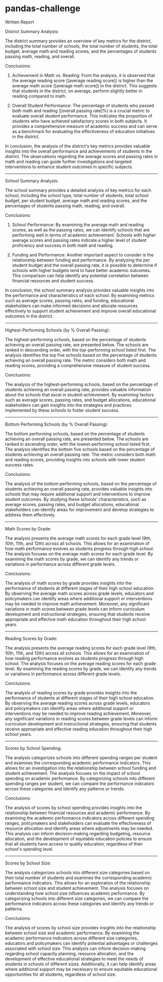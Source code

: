 # pandas-challenge
Written Report

District Summary Analysis:

The district summary provides an overview of key metrics for the district, including the total number of schools, the total number of students, the total budget, average math and reading scores, and the percentages of students passing math, reading, and overall.

Conclusions:

1. Achievement in Math vs. Reading: From the analysis, it is observed that the average reading score ([average reading score]) is higher than the average math score ([average math score]) in the district. This suggests that students in the district, on average, perform slightly better in reading compared to math. 

2. Overall Student Performance: The percentage of students who passed both math and reading ([overall passing rate]%) is a crucial metric to evaluate overall student performance. This indicates the proportion of students who have achieved satisfactory scores in both subjects. It provides a comprehensive measure of academic success and can serve as a benchmark for evaluating the effectiveness of education initiatives in the district.

In conclusion, the analysis of the district's key metrics provides valuable insights into the overall performance and achievements of students in the district. The observations regarding the average scores and passing rates in math and reading can guide further investigations and targeted interventions to enhance student outcomes in specific subjects.

-------------------------------------------------------------------------------
School Summary Analysis:

The school summary provides a detailed analysis of key metrics for each school, including the school type, total number of students, total school budget, per student budget, average math and reading scores, and the percentages of students passing math, reading, and overall.

Conclusions:

1. School Performance: By examining the average math and reading scores, as well as the passing rates, we can identify schools that are performing well in terms of academic achievement. Schools with higher average scores and passing rates indicate a higher level of student proficiency and success in both math and reading.

2. Funding and Performance: Another important aspect to consider is the relationship between funding and performance. By analyzing the per student budget and the overall passing rate, it is possible to determine if schools with higher budgets tend to have better academic outcomes. This comparison can help identify any potential correlation between financial resources and student success.

In conclusion, the school summary analysis provides valuable insights into the performance and characteristics of each school. By examining metrics such as average scores, passing rates, and funding, educational stakeholders can make informed decisions and allocate resources effectively to support student achievement and improve overall educational outcomes in the district.

-------------------------------------------------------------------------------
Highest-Performing Schools (by % Overall Passing):

The highest-performing schools, based on the percentage of students achieving an overall passing rate, are presented below. The schools are ranked in descending order, with the top-performing school listed first. The analysis identifies the top five schools based on the percentage of students achieving an overall passing rate. The metric considers both math and reading scores, providing a comprehensive measure of student success.

Conclusions:

The analysis of the highest-performing schools, based on the percentage of students achieving an overall passing rate, provides valuable information about the schools that excel in student achievement. By examining factors such as average scores, passing rates, and budget allocations, educational stakeholders can gain insights into the strategies and practices implemented by these schools to foster student success.

-------------------------------------------------------------------------------
Bottom Performing Schools (by % Overall Passing):

The bottom performing schools, based on the percentage of students achieving an overall passing rate, are presented below. The schools are ranked in ascending order, with the lowest-performing school listed first. The analysis identifies the bottom five schools based on the percentage of students achieving an overall passing rate. The metric considers both math and reading scores, providing insights into schools with lower student success rates.

Conclusions:

The analysis of the bottom performing schools, based on the percentage of students achieving an overall passing rate, provides valuable insights into schools that may require additional support and interventions to improve student outcomes. By studying these schools' characteristics, such as average scores, passing rates, and budget allocations, educational stakeholders can identify areas for improvement and develop strategies to address them effectively.

-------------------------------------------------------------------------------
Math Scores by Grade:

The analysis presents the average math scores for each grade level (9th, 10th, 11th, and 12th) across all schools. This allows for an examination of how math performance evolves as students progress through high school. The analysis focuses on the average math scores for each grade level. By examining the math scores by grade, we can identify any trends or variations in performance across different grade levels.

Conclusions:

The analysis of math scores by grade provides insights into the performance of students at different stages of their high school education. By observing the average math scores across grade levels, educators and policymakers can identify areas where additional support or interventions may be needed to improve math achievement. Moreover, any significant variations in math scores between grade levels can inform curriculum development and instructional strategies, ensuring that students receive appropriate and effective math education throughout their high school years.

-------------------------------------------------------------------------------
Reading Scores by Grade:

The analysis presents the average reading scores for each grade level (9th, 10th, 11th, and 12th) across all schools. This allows for an examination of how reading performance evolves as students progress through high school. The analysis focuses on the average reading scores for each grade level. By examining the reading scores by grade, we can identify any trends or variations in performance across different grade levels.

Conclusions:

The analysis of reading scores by grade provides insights into the performance of students at different stages of their high school education. By observing the average reading scores across grade levels, educators and policymakers can identify areas where additional support or interventions may be needed to improve reading achievement. Moreover, any significant variations in reading scores between grade levels can inform curriculum development and instructional strategies, ensuring that students receive appropriate and effective reading education throughout their high school years.

-------------------------------------------------------------------------------

Scores by School Spending:

The analysis categorizes schools into different spending ranges per student and examines the corresponding academic performance indicators. This allows for an investigation into the relationship between school funding and student achievement. The analysis focuses on the impact of school spending on academic performance. By categorizing schools into different spending ranges per student, we can compare the performance indicators across these categories and identify any patterns or trends.

Conclusions:

The analysis of scores by school spending provides insights into the relationship between financial resources and academic performance. By examining the academic performance indicators across different spending ranges, policymakers and stakeholders can evaluate the effectiveness of resource allocation and identify areas where adjustments may be needed. This analysis can inform decision-making regarding budgeting, resource allocation, and the development of equitable education policies to ensure that all students have access to quality education, regardless of their school's spending level.

-------------------------------------------------------------------------------

Scores by School Size:

The analysis categorizes schools into different size categories based on their total number of students and examines the corresponding academic performance indicators. This allows for an exploration of the relationship between school size and student achievement. The analysis focuses on understanding how school size influences academic performance. By categorizing schools into different size categories, we can compare the performance indicators across these categories and identify any trends or patterns.

Conclusions:

The analysis of scores by school size provides insights into the relationship between school size and academic performance. By examining the academic performance indicators across different size categories, educators and policymakers can identify potential advantages or challenges associated with school size. This analysis can inform decision-making regarding school capacity planning, resource allocation, and the development of effective educational strategies to meet the needs of students in schools of different sizes. Additionally, it can help identify areas where additional support may be necessary to ensure equitable educational opportunities for all students, regardless of school size.
